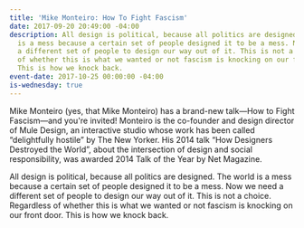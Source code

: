 ```yaml
---
title: 'Mike Monteiro: How To Fight Fascism'
date: 2017-09-20 20:49:00 -04:00
description: All design is political, because all politics are designed. The world
  is a mess because a certain set of people designed it to be a mess. Now we need
  a different set of people to design our way out of it. This is not a choice. Regardless
  of whether this is what we wanted or not fascism is knocking on our front door.
  This is how we knock back.
event-date: 2017-10-25 00:00:00 -04:00
is-wednesday: true
---
```


Mike Monteiro (yes, that Mike Monteiro) has a brand-new talk—How to Fight Fascism—and you're invited! Monteiro is the co-founder and design director of Mule Design, an interactive studio whose work has been called “delightfully hostile” by The New Yorker. His 2014 talk “How Designers Destroyed the World”, about the intersection of design and social responsibility, was awarded 2014 Talk of the Year by Net Magazine.

All design is political, because all politics are designed. The world is a mess because a certain set of people designed it to be a mess. Now we need a different set of people to design our way out of it. This is not a choice. Regardless of whether this is what we wanted or not fascism is knocking on our front door. This is how we knock back.